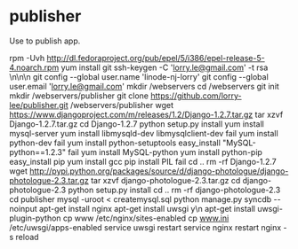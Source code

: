 publisher
=========

Use to publish app.

rpm -Uvh http://dl.fedoraproject.org/pub/epel/5/i386/epel-release-5-4.noarch.rpm
yum install git
ssh-keygen -C 'lorry.le@gmail.com' -t rsa
\n\n\n
git config --global user.name 'linode-nj-lorry'
git config --global user.email 'lorry.le@gmail.com'
mkdir /webservers
cd /webservers
git init
mkdir /webservers/publisher
git clone https://github.com/lorry-lee/publisher.git /webservers/publisher
wget https://www.djangoproject.com/m/releases/1.2/Django-1.2.7.tar.gz
tar xzvf Django-1.2.7.tar.gz
cd Django-1.2.7
python setup.py install
yum install mysql-server
yum install libmysqld-dev libmysqlclient-dev fail
yum install python-dev fail
yum install python-setuptools
easy_install "MySQL-python==1.2.3" fail
yum install MySQL-python
yum install python-pip
easy_install pip
yum install gcc
pip install PIL fail
cd ..
rm -rf Django-1.2.7
wget http://pypi.python.org/packages/source/d/django-photologue/django-photologue-2.3.tar.gz
tar xzvf django-photologue-2.3.tar.gz
cd django-photologue-2.3
python setup.py install
cd ..
rm -rf django-photologue-2.3
cd publisher
mysql -uroot < createmysql.sql
python manage.py syncdb --noinput
apt-get install nginx
apt-get install uwsgi
y\n
apt-get install uwsgi-plugin-python
cp www /etc/nginx/sites-enabled
cp www.ini /etc/uwsgi/apps-enabled
service uwsgi restart
service nginx restart
nginx -s reload

